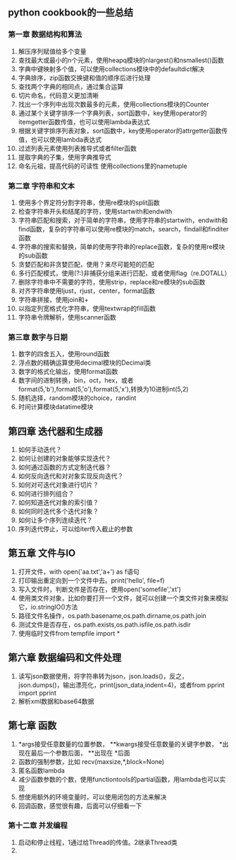 ## python cookbook的一些总结

### 第一章 数据结构和算法

1. 解压序列赋值给多个变量
2. 查找最大或最小的n个元素，使用heapq模块的nlargest()和nsmallest()函数
3. 字典中键映射多个值，可以使用collections模块中的defaultdict解决
4. 字典排序，zip函数交换键和值的顺序后进行处理
5. 查找两个字典的相同点，通过集合运算
6. 切片命名，代码意义更加清晰
7. 找出一个序列中出现次数最多的元素，使用collections模块的Counter
8. 通过某个关键字排序一个字典列表，sort函数中，key使用operator的itemgetter函数传值，也可以使用lambda表达式
9. 根据关键字排序列表对象，sort函数中，key使用operator的attrgetter函数传值，也可以使用lambda表达式
10. 过滤列表元素使用列表推导式或者filter函数
11. 提取字典的子集，使用字典推导式
12. 命名元祖，提高代码的可读性 使用collections里的nametuple

### 第二章 字符串和文本

1. 使用多个界定符分割字符串，使用re模块的split函数
2. 检查字符串开头和结尾的字符，使用startwith和endwith
3. 字符串匹配和搜索，对于简单的字符串，使用字符串的startwith，endwith和find函数，复杂的字符串可以使用re模块的match，search，findall和finditer函数
4. 字符串的搜索和替换，简单的使用字符串的replace函数，复杂的使用re模块的sub函数
5. 贪婪匹配和非贪婪匹配，使用？来尽可能短的匹配
6. 多行匹配模式，使用(?:)非捕获分组来进行匹配，或者使用flag（re.DOTALL）
7. 删除字符串中不需要的字符，使用strip，replace和re模块的sub函数
8. 对齐字符串使用ljust，rjust，center，format函数
9. 字符串拼接，使用join和+
10. 以指定列宽格式化字符串，使用textwrap的fill函数
11. 字符串令牌解析，使用scanner函数

### 第三章 数字与日期

1. 数字的四舍五入，使用round函数
2. 浮点数的精确运算使用decimal模块的Decimal类
3. 数字的格式化输出，使用format函数
4. 数字间的进制转换，bin，oct，hex，或者format(5,'b'),format(5,'o'),format(5,'x'),转换为10进制int(5,2)
5. 随机选择，random模块的choice，randint
6. 时间计算模块datatime模块

## 第四章 迭代器和生成器

1. 如何手动迭代？
2. 如何让创建的对象能够实现迭代？
3. 如何通过函数的方式定制迭代器？
4. 如何反向迭代和对对象实现反向迭代？
5. 如何对可迭代对象进行切片？
6. 如何进行排列组合？
7. 如何知道迭代对象的索引值？
8. 如何同时迭代多个迭代对象？
9. 如何让多个序列连续迭代？
10. 序列迭代停止，可以给iter传入截止的参数

## 第五章 文件与IO

1. 打开文件，with open('aa.txt','a+') as f语句
2. 打印输出重定向到一个文件中去。print('hello', file=f)
3. 写入文件时，判断文件是否存在，使用open('somefile','xt')
4. 使用类文件对象，比如你要打开一个文件，就可以创建一个类文件对象来模拟它，io.stringIO()方法
5. 路径文件名操作，os.path.basename,os.path.dirname,os.path.join
6. 测试文件是否存在，os.path.exists,os.path.isfile,os.path.isdir
7. 使用临时文件from tempfile import *

## 第六章 数据编码和文件处理

1. 读写json数据使用，将字符串转为json，json.loads()，反之，json.dumps()，输出漂亮化，print(json_data,indent=4)，或者from pprint import pprint
2. 解析xml数据和base64数据

## 第七章 函数

1. *args接受任意数量的位置参数， **kwargs接受任意数量的关键字参数， *出现在最后一个参数后面， **出现在 *后面
2. 函数的强制参数，比如 recv(maxsize,*,block=None)
3. 匿名函数lambda
4. 减少函数参数的个数，使用functiontools的partial函数，用lambda也可以实现
5. 想使用额外的环境变量时，可以使用闭包的方法来解决
6. 回调函数，感觉很有趣，后面可以仔细看一下


### 第十二章 并发编程
1. 启动和停止线程，1通过给Thread的传值。2继承Thread类
2. 
